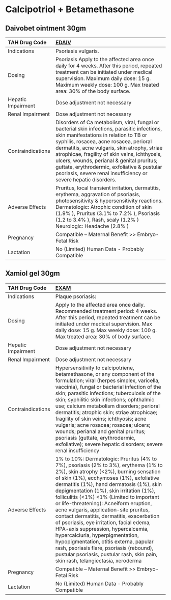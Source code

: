 # Calcipotriol + Betamethasone

## Daivobet ointment 30gm

| TAH Drug Code      | [EDAIV](https://www.tahsda.org.tw/drugs/hissearch.php?drug_code=EDAIV)                                                                                                                                                                                                                                                                                                                                                                           |
|:-------------------|:-------------------------------------------------------------------------------------------------------------------------------------------------------------------------------------------------------------------------------------------------------------------------------------------------------------------------------------------------------------------------------------------------------------------------------------------------|
| Indications        | Psoriasis vulgaris.                                                                                                                                                                                                                                                                                                                                                                                                                              |
| Dosing             | Psoriasis Apply to the affected area once daily for 4 weeks. After this period, repeated treatment can be initiated under medical supervision. Maximum daily dose: 15 g. Maximum weekly dose: 100 g. Max treated area: 30% of the body surface.                                                                                                                                                                                                  |
| Hepatic Impairment | Dose adjustment not necessary                                                                                                                                                                                                                                                                                                                                                                                                                    |
| Renal Impairment   | Dose adjustment not necessary                                                                                                                                                                                                                                                                                                                                                                                                                    |
| Contraindications  | Disorders of Ca metabolism, viral, fungal or bacterial skin infections, parasitic infections, skin manifestations in relation to TB or syphilis, rosacea, acne rosacea, perioral dermatitis, acne vulgaris, skin atrophy, striae atrophicae, fragility of skin veins, ichthyosis, ulcers, wounds, perianal & genital pruritus; guttate, erythrodermic, exfoliative & pustular psoriasis, severe renal insufficiency or severe hepatic disorders. |
| Adverse Effects    | Pruritus, local transient irritation, dermatitis, erythema, aggravation of psoriasis, photosensitivity & hypersensitivity reactions. Dermatologic: Atrophic condition of skin (1.9% ), Pruritus (3.1% to 7.2% ), Psoriasis (1.2 to 3.4% ), Rash, scaly (1.2% ) Neurologic: Headache (2.8% )                                                                                                                                                      |
| Pregnancy          | Compatible – Maternal Benefit >> Embryo-Fetal Risk                                                                                                                                                                                                                                                                                                                                                                                               |
| Lactation          | No (Limited) Human Data - Probably Compatible                                                                                                                                                                                                                                                                                                                                                                                                    |

## Xamiol gel 30gm

| TAH Drug Code      | [EXAM](https://www.tahsda.org.tw/drugs/hissearch.php?drug_code=EXAM)                                                                                                                                                                                                                                                                                                                                                                                                                                                                                                                                                                                                                                                                        |
|:-------------------|:--------------------------------------------------------------------------------------------------------------------------------------------------------------------------------------------------------------------------------------------------------------------------------------------------------------------------------------------------------------------------------------------------------------------------------------------------------------------------------------------------------------------------------------------------------------------------------------------------------------------------------------------------------------------------------------------------------------------------------------------|
| Indications        | Plaque psoriasis:                                                                                                                                                                                                                                                                                                                                                                                                                                                                                                                                                                                                                                                                                                                           |
| Dosing             | Apply to the affected area once daily. Recommended treatment period: 4 weeks. After this period, repeated treatment can be initiated under medical supervision. Max daily dose: 15 g. Max weekly dose: 100 g. Max treated area: 30% of body surface.                                                                                                                                                                                                                                                                                                                                                                                                                                                                                        |
| Hepatic Impairment | Dose adjustment not necessary                                                                                                                                                                                                                                                                                                                                                                                                                                                                                                                                                                                                                                                                                                               |
| Renal Impairment   | Dose adjustment not necessary                                                                                                                                                                                                                                                                                                                                                                                                                                                                                                                                                                                                                                                                                                               |
| Contraindications  | Hypersensitivity to calcipotriene, betamethasone, or any component of the formulation; viral (herpes simplex, varicella, vaccinia), fungal or bacterial infection of the skin; parasitic infections; tuberculosis of the skin; syphilitic skin infections; ophthalmic use; calcium metabolism disorders; perioral dermatitis; atrophic skin; striae atrophicae; fragility of skin veins; ichthyosis; acne vulgaris; acne rosacea; rosacea; ulcers; wounds; perianal and genital pruritus; psoriasis (guttate, erythrodermic, exfoliative); severe hepatic disorders; severe renal insufficiency                                                                                                                                             |
| Adverse Effects    | 1% to 10%: Dermatologic: Pruritus (4% to 7%), psoriasis (2% to 3%), erythema (1% to 2%), skin atrophy (<2%), burning sensation of skin (1%), ecchymoses (1%), exfoliative dermatitis (1%), hand dermatosis (1%), skin depigmentation (1%), skin irritation (1%), folliculitis (<1%) <1% (Limited to important or life-threatening): Acneiform eruption, acne vulgaris, application-site pruritus, contact dermatitis, dermatitis, exacerbation of psoriasis, eye irritation, facial edema, HPA-axis suppression, hypercalcemia, hypercalciuria, hyperpigmentation, hypopigmentation, otitis externa, papular rash, psoriasis flare, psoriasis (rebound), pustular psoriasis, pustular rash, skin pain, skin rash, telangiectasia, xeroderma |
| Pregnancy          | Compatible – Maternal Benefit >> Embryo-Fetal Risk                                                                                                                                                                                                                                                                                                                                                                                                                                                                                                                                                                                                                                                                                          |
| Lactation          | No (Limited) Human Data - Probably Compatible                                                                                                                                                                                                                                                                                                                                                                                                                                                                                                                                                                                                                                                                                               |

